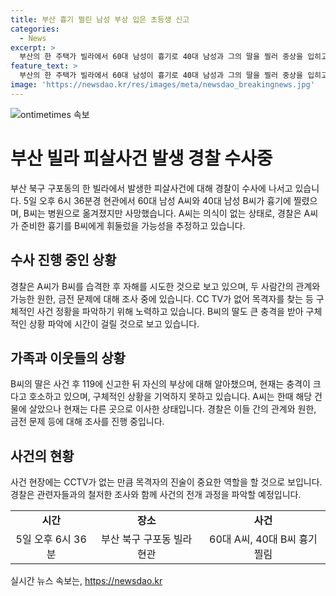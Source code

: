 ```yaml
---
title: 부산 흉기 찔린 남성 부상 입은 초등생 신고
categories:
  - News
excerpt: >
  부산의 한 주택가 빌라에서 60대 남성이 흉기로 40대 남성과 그의 딸을 찔러 중상을 입히고, 자신도 부상한 사건이 발생했다. 경찰은 A씨가 B씨와 그의 딸에게 흉기를 휘두르고 자해한 것으로 파악하고 수사 중이다. 이들 간에 원한 관계와 금전 문제 등이 있었을 가능성을 조사 중이며, 사건 현장 상황은 폐쇄회로(CC)TV로 확보되지 않았기 때문에 목격자를 찾고 있다. B씨는 중태이고, 딸은 큰 충격을 받아 시간이 걸릴 것으로 보인다.
feature_text: >
  부산의 한 주택가 빌라에서 60대 남성이 흉기로 40대 남성과 그의 딸을 찔러 중상을 입히고, 자신도 부상한 사건이 발생했다. 경찰은 A씨가 B씨와 그의 딸에게 흉기를 휘두르고 자해한 것으로 파악하고 수사 중이다. 이들 간에 원한 관계와 금전 문제 등이 있었을 가능성을 조사 중이며, 사건 현장 상황은 폐쇄회로(CC)TV로 확보되지 않았기 때문에 목격자를 찾고 있다. B씨는 중태이고, 딸은 큰 충격을 받아 시간이 걸릴 것으로 보인다.
image: 'https://newsdao.kr/res/images/meta/newsdao_breakingnews.jpg'
---
```


<p><img src="https://newsdao.kr/res/images/meta/newsdao_breakingnews.jpg" alt="ontimetimes 속보" /></p>

<h1>부산 빌라 피살사건 발생 경찰 수사중</h1>

<p data-ke-size="size16">부산 북구 구포동의 한 빌라에서 발생한 피살사건에 대해 경찰이 수사에 나서고 있습니다. 5일 오후 6시 36분경 현관에서 60대 남성 A씨와 40대 남성 B씨가 흉기에 찔렸으며, B씨는 병원으로 옮겨졌지만 사망했습니다. A씨는 의식이 없는 상태로, 경찰은 A씨가 준비한 흉기를 B씨에게 휘둘렀을 가능성을 추정하고 있습니다.</p>

<h2 data-ke-size="size24">수사 진행 중인 상황</h2>

<p data-ke-size="size16">경찰은 A씨가 B씨를 습격한 후 자해를 시도한 것으로 보고 있으며, 두 사람간의 관계와 가능한 원한, 금전 문제에 대해 조사 중에 있습니다. CC TV가 없어 목격자를 찾는 등 구체적인 사건 정황을 파악하기 위해 노력하고 있습니다. B씨의 딸도 큰 충격을 받아 구체적인 상황 파악에 시간이 걸릴 것으로 보고 있습니다.</p>

<h2 data-ke-size="size24">가족과 이웃들의 상황</h2>

<p data-ke-size="size16">B씨의 딸은 사건 후 119에 신고한 뒤 자신의 부상에 대해 알아챘으며, 현재는 충격이 크다고 호소하고 있으며, 구체적인 상황을 기억하지 못하고 있습니다. A씨는 한때 해당 건물에 살았으나 현재는 다른 곳으로 이사한 상태입니다. 경찰은 이들 간의 관계와 원한, 금전 문제 등에 대해 조사를 진행 중입니다.</p>

<h2 data-ke-size="size24">사건의 현황</h2>

<p data-ke-size="size16">사건 현장에는 CCTV가 없는 만큼 목격자의 진술이 중요한 역할을 할 것으로 보입니다. 경찰은 관련자들과의 철저한 조사와 함께 사건의 전개 과정을 파악할 예정입니다.</p>

<table>
  <tr>
    <td style="text-align: center; height: 17px;"><b>시간</b></td>
    <td style="text-align: center; height: 17px;"><b>장소</b></td>
    <td style="text-align: center; height: 17px;"><b>사건</b></td>
  </tr>
  <tr>
    <td style="text-align: center; height: 17px;">5일 오후 6시 36분</td>
    <td style="text-align: center; height: 17px;">부산 북구 구포동 빌라 현관</td>
    <td style="text-align: center; height: 17px;">60대 A씨, 40대 B씨 흉기 찔림</td>
  </tr>
</table>
실시간 뉴스 속보는, <a href="https://newsdao.kr" rel="dofollow">https://newsdao.kr</a>


